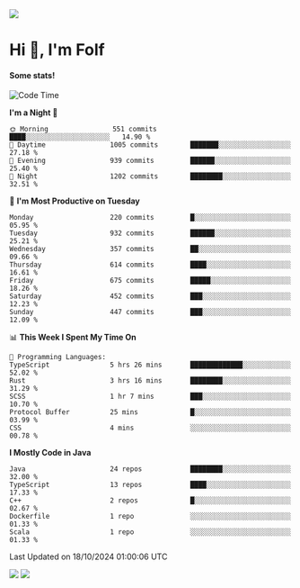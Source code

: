 <img src="https://komarev.com/ghpvc/?username=itsfolf"/>
<h1>Hi 👋, I'm Folf</h1>


#### Some stats!
<!--START_SECTION:waka-->
![Code Time](http://img.shields.io/badge/Code%20Time-2%2C381%20hrs%2052%20mins-blue)

**I'm a Night 🦉** 

```text
🌞 Morning                551 commits         ████░░░░░░░░░░░░░░░░░░░░░   14.90 % 
🌆 Daytime                1005 commits        ███████░░░░░░░░░░░░░░░░░░   27.18 % 
🌃 Evening                939 commits         ██████░░░░░░░░░░░░░░░░░░░   25.40 % 
🌙 Night                  1202 commits        ████████░░░░░░░░░░░░░░░░░   32.51 % 
```
📅 **I'm Most Productive on Tuesday** 

```text
Monday                   220 commits         █░░░░░░░░░░░░░░░░░░░░░░░░   05.95 % 
Tuesday                  932 commits         ██████░░░░░░░░░░░░░░░░░░░   25.21 % 
Wednesday                357 commits         ██░░░░░░░░░░░░░░░░░░░░░░░   09.66 % 
Thursday                 614 commits         ████░░░░░░░░░░░░░░░░░░░░░   16.61 % 
Friday                   675 commits         █████░░░░░░░░░░░░░░░░░░░░   18.26 % 
Saturday                 452 commits         ███░░░░░░░░░░░░░░░░░░░░░░   12.23 % 
Sunday                   447 commits         ███░░░░░░░░░░░░░░░░░░░░░░   12.09 % 
```


📊 **This Week I Spent My Time On** 

```text
💬 Programming Languages: 
TypeScript               5 hrs 26 mins       █████████████░░░░░░░░░░░░   52.02 % 
Rust                     3 hrs 16 mins       ████████░░░░░░░░░░░░░░░░░   31.29 % 
SCSS                     1 hr 7 mins         ███░░░░░░░░░░░░░░░░░░░░░░   10.70 % 
Protocol Buffer          25 mins             █░░░░░░░░░░░░░░░░░░░░░░░░   03.99 % 
CSS                      4 mins              ░░░░░░░░░░░░░░░░░░░░░░░░░   00.78 % 
```

**I Mostly Code in Java** 

```text
Java                     24 repos            ████████░░░░░░░░░░░░░░░░░   32.00 % 
TypeScript               13 repos            ████░░░░░░░░░░░░░░░░░░░░░   17.33 % 
C++                      2 repos             █░░░░░░░░░░░░░░░░░░░░░░░░   02.67 % 
Dockerfile               1 repo              ░░░░░░░░░░░░░░░░░░░░░░░░░   01.33 % 
Scala                    1 repo              ░░░░░░░░░░░░░░░░░░░░░░░░░   01.33 % 
```




 Last Updated on 18/10/2024 01:00:06 UTC
<!--END_SECTION:waka-->
<a src="https://discord.com/users/1090088995976925305"><img src="https://lanyard-profile-readme.vercel.app/api/1090088995976925305"/></a></td> 
<img src="https://hit.yhype.me/github/profile?user_id=9268058"/>
